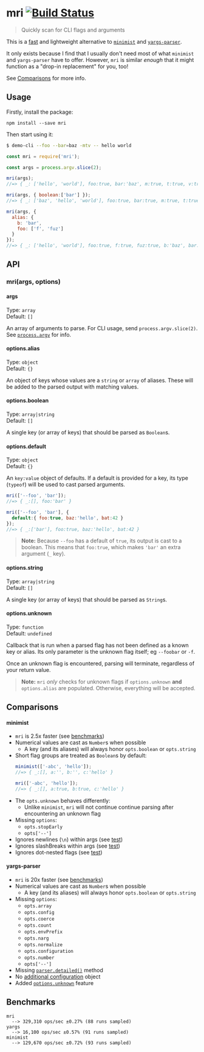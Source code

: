 # mri [![Build Status](https://travis-ci.org/lukeed/mri.svg?branch=master)](https://travis-ci.org/lukeed/mri)

> Quickly scan for CLI flags and arguments

This is a [fast](#benchmarks) and lightweight alternative to [`minimist`](https://github.com/substack/minimist) and [`yargs-parser`](https://github.com/yargs/yargs-parser).

It only exists because I find that I usually don't need most of what `minimist` and `yargs-parser` have to offer. However, `mri` is similar _enough_ that it might function as a "drop-in replacement" for you, too!

See [Comparisons](#comparisons) for more info.

## Usage

Firstly, install the package:

```
npm install --save mri
```

Then start using it:

```sh
$ demo-cli --foo --bar=baz -mtv -- hello world
```

```js
const mri = require('mri');

const args = process.argv.slice(2);

mri(args);
//=> { _: ['hello', 'world'], foo:true, bar:'baz', m:true, t:true, v:true }

mri(args, { boolean:['bar'] });
//=> { _: ['baz', 'hello', 'world'], foo:true, bar:true, m:true, t:true, v:true }

mri(args, {
  alias: {
    b: 'bar',
    foo: ['f', 'fuz']
  }
});
//=> { _: ['hello', 'world'], foo:true, f:true, fuz:true, b:'baz', bar:'baz', m:true, t:true, v:true }
```

## API

### mri(args, options)

#### args

Type: `array`<br>
Default: `[]`

An array of arguments to parse. For CLI usage, send `process.argv.slice(2)`. See [`process.argv`](https://nodejs.org/docs/latest/api/process.html#process_process_argv) for info.

#### options.alias

Type: `object`<br>
Default: `{}`

An object of keys whose values are a `string` or `array` of aliases. These will be added to the parsed output with matching values.

#### options.boolean

Type: `array|string`<br>
Default: `[]`

A single key (or array of keys) that should be parsed as `Boolean`s.

#### options.default

Type: `object`<br>
Default: `{}`

An `key:value` object of defaults. If a default is provided for a key, its type (`typeof`) will be used to cast parsed arguments.

```js
mri(['--foo', 'bar']);
//=> { _:[], foo:'bar' }

mri(['--foo', 'bar'], {
  default:{ foo:true, baz:'hello', bat:42 }
});
//=> { _:['bar'], foo:true, baz:'hello', bat:42 }
```

> **Note:** Because `--foo` has a default of `true`, its output is cast to a boolean. This means that `foo:true`, which makes `'bar'` an extra argument (`_` key).

#### options.string

Type: `array|string`<br>
Default: `[]`

A single key (or array of keys) that should be parsed as `String`s.

#### options.unknown

Type: `function`<br>
Default: `undefined`

Callback that is run when a parsed flag has not been defined as a known key or alias. Its only parameter is the unknown flag itself; eg `--foobar` or `-f`.

Once an unknown flag is encountered, parsing will terminate, regardless of your return value.

> **Note:** `mri` _only_ checks for unknown flags if `options.unknown` **and** `options.alias` are populated. Otherwise, everything will be accepted.


## Comparisons

#### minimist

- `mri` is 2.5x faster (see [benchmarks](#benchmarks))
- Numerical values are cast as `Number`s when possible
  - A key (and its aliases) will always honor `opts.boolean` or `opts.string`
- Short flag groups are treated as `Boolean`s by default:
    ```js
    minimist(['-abc', 'hello']);
    //=> { _:[], a:'', b:'', c:'hello' }

    mri(['-abc', 'hello']);
    //=> { _:[], a:true, b:true, c:'hello' }
    ```
- The `opts.unknown` behaves differently:
  - Unlike `minimist`, `mri` will not continue continue parsing after encountering an unknown flag
- Missing `options`:
  - `opts.stopEarly`
  - `opts['--']`
- Ignores newlines (`\n`) within args (see [test](https://github.com/substack/minimist/blob/master/test/parse.js#L69-L80))
- Ignores slashBreaks within args (see [test](https://github.com/substack/minimist/blob/master/test/parse.js#L147-L157))
- Ignores dot-nested flags (see [test](https://github.com/substack/minimist/blob/master/test/parse.js#L180-L197))

#### yargs-parser

- `mri` is 20x faster (see [benchmarks](#benchmarks))
- Numerical values are cast as `Number`s when possible
  - A key (and its aliases) will always honor `opts.boolean` or `opts.string`
- Missing `options`:
  - `opts.array`
  - `opts.config`
  - `opts.coerce`
  - `opts.count`
  - `opts.envPrefix`
  - `opts.narg`
  - `opts.normalize`
  - `opts.configuration`
  - `opts.number`
  - `opts['--']`
- Missing [`parser.detailed()`](https://github.com/yargs/yargs-parser#requireyargs-parserdetailedargs-opts) method
- No [additional configuration](https://github.com/yargs/yargs-parser#configuration) object
- Added [`options.unknown`](##optionsunknown) feature

## Benchmarks

```
mri
  --> 329,310 ops/sec ±0.27% (88 runs sampled)
yargs
  --> 16,100 ops/sec ±0.57% (91 runs sampled)
minimist
  --> 129,670 ops/sec ±0.72% (93 runs sampled)
```

